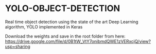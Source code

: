 # YOLO-OBJECT-DETECTION
Real time object detection using the state of the art Deep Learning algorithm, YOLO implemented in Keras

Download the weights and save in the root folder from here:
https://drive.google.com/file/d/0B1tW_VtY7onibmdQWE1zVERxcjQ/view?usp=sharing
